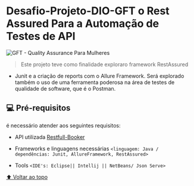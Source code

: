 


#   Desafio-Projeto-DIO-GFT o Rest Assured Para a Automação de Testes de API






<img src="https://hermes.digitalinnovation.one/companies/5d979068-e1cb-416a-ab7e-68c51003acdd.png" 
alt="GFT - Quality Assurance Para Mulheres">

> Este projeto teve como finalidade exploraro framework RestAssured 
 + Junit e a criação de reports com o Allure Framework. Será explorado também o uso de uma ferramenta poderosa na área de testes de qualidade de software, que é o Postman.


## 💻 Pré-requisitos

é necessário atender aos seguintes requisitos:

* API utilizada [Restfull-Booker](https://restful-booker.herokuapp.com/apidoc/index.html#api-Auth)


* Frameworks e linguagens necessárias 
  `<linguagem: Java / dependências: Junit, AllureFramework, RestAssured>`
 
    
* Tools `<IDE's: Eclipse|| Intellij || NetBeans/ Json Serve>`



[⬆ Voltar ao topo](#Desafio-Projeto-DIO-GFT-api-automation-rest-assured)<br>


                  
